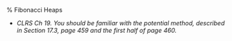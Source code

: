 % Fibonacci Heaps
* *CLRS Ch 19. You should be familiar with the potential method, described in Section 17.3, page 459 and the first half of page 460.*




